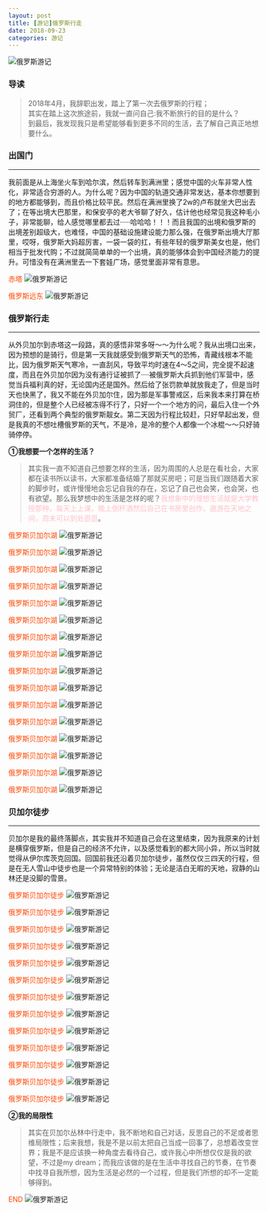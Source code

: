 ```yaml
---
layout: post
title: [游记]俄罗斯行走
date: 2018-09-23
categories: 游记
---
```


![俄罗斯游记](/blog/assets/img/travel-russian/IMG_0590.jpg)

### 导读

> 2018年4月，我辞职出发，踏上了第一次去俄罗斯的行程；<br>
> 其实在踏上这次旅途前，我就一直问自己:我不断旅行的目的是什么？<br>
> 到最后，我发现我只是希望能够看到更多不同的生活，去了解自己真正地想要什么。<br>

### 出国门
*******************************

我前面是从上海坐火车到哈尔滨，然后转车到满洲里；感觉中国的火车非常人性化，非常适合穷游的人。为什么呢？因为中国的轨道交通非常发达，基本你想要到的地方都能够到，而且价格比较平民。然后在满洲里换了2w的卢布就坐大巴出去了；在等出境大巴那里，和保安亭的老大爷聊了好久，估计他也经常见我这种毛小子，非常能聊，给人感觉哪里都去过·····哈哈哈！！！而且我国的出境和俄罗斯的出境差别超级大，也难怪，中国的基础设施建设能力那么强，在俄罗斯出境大厅那里，哎呀，俄罗斯大妈超厉害，一袋一袋的扛，有些年轻的俄罗斯美女也是，他们相当于批发代购；不过就简简单单的一个出境，真的能够体会到中国经济能力的提升。可惜没有在满洲里去一下套娃广场，感觉里面非常有意思。

<font style="color:#FF4500">赤塔</font>
![俄罗斯游记](/blog/assets/img/travel-russian/IMG_0499.jpg)

<font style="color:#FF4500">俄罗斯远东</font>
![俄罗斯游记](/blog/assets/img/travel-russian/IMG_0511.jpg)

### 俄罗斯行走
*******************************

从外贝加尔到赤塔这一段路，真的感悟非常多呀～～为什么呢？我从出境口出来，因为预想的是骑行，但是第一天我就感受到俄罗斯天气的恐怖，青藏线根本不能比，因为俄罗斯天气寒冷，一直刮风，导致平均时速在4～5之间，完全提不起速度，而且在外贝加尔因为没有通行证被抓了····被俄罗斯大兵抓到他们军营中，感觉当兵福利真的好，无论国内还是国外。然后给了张罚款单就放我走了，但是当时天也快黑了，我又不能在外贝加尔住，因为那是军事警戒区，后来我本来打算在桥洞住的，但是整个人已经被冻得不行了，只好一个一个地方的问，最后入住一个外贸厂，还看到两个典型的俄罗斯靓女。第二天因为行程比较赶，只好早起出发，但是我真的不想吐槽俄罗斯的天气，不是冷，是冷的整个人都像一个冰棍～～只好骑骑停停。

**①我想要一个怎样的生活？**

>其实我一直不知道自己想要怎样的生活，因为周围的人总是在看社会，大家都在读书所以读书，大家都准备结婚了那就买房吧；可是当我们跟随着大家的脚步时，或许慢慢地会忘记自我的存在，忘记了自己也会笑，也会哭，也有欲望。那么我梦想中的生活是怎样的呢？<font style="color:#FFC0CB">我想象中的理想生活就是大学教授那种，每天上上课，晚上倒杯酒然后自己在书房里创作，遨游在天地之间，周末可以到处逛逛</font>。


<font style="color:#FF4500">俄罗斯贝加尔湖</font>
![俄罗斯游记](/blog/assets/img/travel-russian/IMG_0518.jpg)

<font style="color:#FF4500">俄罗斯贝加尔湖</font>
![俄罗斯游记](/blog/assets/img/travel-russian/IMG_0519.jpg)

<font style="color:#FF4500">俄罗斯贝加尔湖</font>
![俄罗斯游记](/blog/assets/img/travel-russian/IMG_0520.jpg)

<font style="color:#FF4500">俄罗斯贝加尔湖</font>
![俄罗斯游记](/blog/assets/img/travel-russian/IMG_0521.jpg)

<font style="color:#FF4500">俄罗斯贝加尔湖</font>
![俄罗斯游记](/blog/assets/img/travel-russian/IMG_0522.jpg)

<font style="color:#FF4500">俄罗斯贝加尔湖</font>
![俄罗斯游记](/blog/assets/img/travel-russian/IMG_0526.jpg)

<font style="color:#FF4500">俄罗斯贝加尔湖</font>
![俄罗斯游记](/blog/assets/img/travel-russian/IMG_0527.jpg)

<font style="color:#FF4500">俄罗斯贝加尔湖</font>
![俄罗斯游记](/blog/assets/img/travel-russian/IMG_0529.jpg)

<font style="color:#FF4500">俄罗斯贝加尔湖</font>
![俄罗斯游记](/blog/assets/img/travel-russian/IMG_0530.jpg)

<font style="color:#FF4500">俄罗斯贝加尔湖</font>
![俄罗斯游记](/blog/assets/img/travel-russian/IMG_0531.jpg)

<font style="color:#FF4500">俄罗斯贝加尔湖</font>
![俄罗斯游记](/blog/assets/img/travel-russian/IMG_0533.jpg)

<font style="color:#FF4500">俄罗斯贝加尔湖</font>
![俄罗斯游记](/blog/assets/img/travel-russian/IMG_0535.jpg)

<font style="color:#FF4500">俄罗斯贝加尔湖</font>
![俄罗斯游记](/blog/assets/img/travel-russian/IMG_0536.jpg)

<font style="color:#FF4500">俄罗斯贝加尔湖</font>
![俄罗斯游记](/blog/assets/img/travel-russian/IMG_0538.jpg)

<font style="color:#FF4500">俄罗斯贝加尔湖</font>
![俄罗斯游记](/blog/assets/img/travel-russian/IMG_0540.jpg)

<font style="color:#FF4500">俄罗斯贝加尔湖</font>
![俄罗斯游记](/blog/assets/img/travel-russian/IMG_0541.jpg)

### 贝加尔徒步
*******************************

贝加尔是我的最终落脚点，其实我并不知道自己会在这里结束，因为我原来的计划是横穿俄罗斯，但是自己的经济不允许，以及感觉看到的都大同小异，所以当时就觉得从伊尔库茨克回国。回国前我还沿着贝加尔徒步，虽然仅仅三四天的行程，但是在无人雪山中徒步也是一个异常特别的体验；无论是洁白无暇的天地，寂静的山林还是没脚的雪景。

<font style="color:#FF4500">俄罗斯贝加尔徒步</font>
![俄罗斯游记](/blog/assets/img/travel-russian/IMG_0544.jpg)

<font style="color:#FF4500">俄罗斯贝加尔徒步</font>
![俄罗斯游记](/blog/assets/img/travel-russian/IMG_0546.jpg)

<font style="color:#FF4500">俄罗斯贝加尔徒步</font>
![俄罗斯游记](/blog/assets/img/travel-russian/IMG_0548.jpg)

<font style="color:#FF4500">俄罗斯贝加尔徒步</font>
![俄罗斯游记](/blog/assets/img/travel-russian/IMG_0554.jpg)

<font style="color:#FF4500">俄罗斯贝加尔徒步</font>
![俄罗斯游记](/blog/assets/img/travel-russian/IMG_0557.jpg)

<font style="color:#FF4500">俄罗斯贝加尔徒步</font>
![俄罗斯游记](/blog/assets/img/travel-russian/IMG_0560.jpg)

<font style="color:#FF4500">俄罗斯贝加尔徒步</font>
![俄罗斯游记](/blog/assets/img/travel-russian/IMG_0562.jpg)

<font style="color:#FF4500">俄罗斯贝加尔徒步</font>
![俄罗斯游记](/blog/assets/img/travel-russian/IMG_0564.jpg)

<font style="color:#FF4500">俄罗斯贝加尔徒步</font>
![俄罗斯游记](/blog/assets/img/travel-russian/IMG_0565.jpg)

<font style="color:#FF4500">俄罗斯贝加尔徒步</font>
![俄罗斯游记](/blog/assets/img/travel-russian/IMG_0566.jpg)

<font style="color:#FF4500">俄罗斯贝加尔徒步</font>
![俄罗斯游记](/blog/assets/img/travel-russian/IMG_0567.jpg)

<font style="color:#FF4500">俄罗斯贝加尔徒步</font>
![俄罗斯游记](/blog/assets/img/travel-russian/IMG_0581.jpg)

<font style="color:#FF4500">俄罗斯贝加尔徒步</font>
![俄罗斯游记](/blog/assets/img/travel-russian/IMG_0582.jpg)


**②我的局限性**

>其实在贝加尔丛林中行走中，我不断地和自己对话，反思自己的不足或者思维局限性；后来我想，我是不是以前太把自己当成一回事了，总想着改变世界；我是不是应该换一种角度去看待自己，或许我心中所想仅仅是我的欲望，不过是my dream；而我应该做的是在生活中寻找自己的节奏，在节奏中找寻自我所想，因为生活是必然的一个过程，但是我们所想的却不一定能够得到。


<font style="color:#FF4500">END</font>
![俄罗斯游记](/blog/assets/img/travel-russian/IMG_0596.jpg)

























